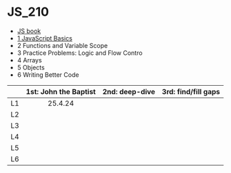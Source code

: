 # JS_210

- [JS book](https://github.com/SandyRodger/launch_school_books/blob/main/javascript.md)
- [1 JavaScript Basics]([https://launchschool.com/lessons/7377ece4](https://github.com/SandyRodger/JS_210/blob/main/L1_Javascript_basics.md))
- 2 Functions and Variable Scope
- 3	Practice Problems: Logic and Flow Contro
- 4	Arrays
- 5	Objects
- 6	Writing Better Code

|  | 1st: John the Baptist | 2nd: deep-dive | 3rd: find/fill gaps |
| :--- | :---: | :---: | :---: | 
| L1 | 25.4.24 | 
| L2 |
| L3 | 
| L4 |
| L5 |
| L6 |
